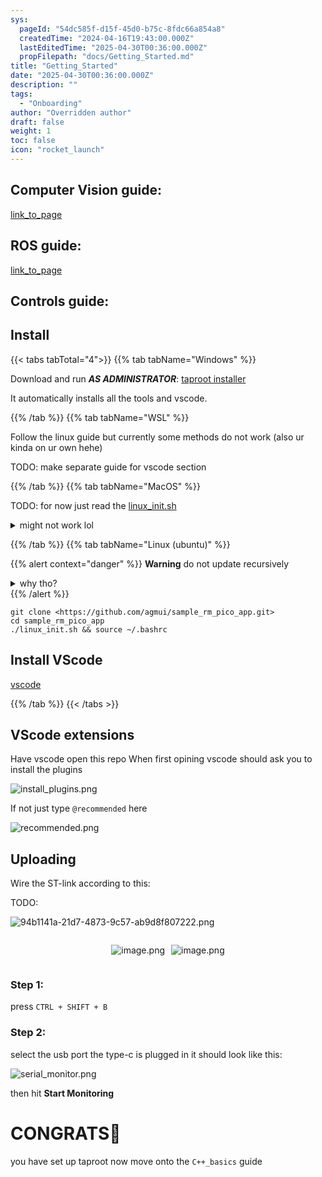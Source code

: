 ```yaml
---
sys:
  pageId: "54dc585f-d15f-45d0-b75c-8fdc66a854a8"
  createdTime: "2024-04-16T19:43:00.000Z"
  lastEditedTime: "2025-04-30T00:36:00.000Z"
  propFilepath: "docs/Getting_Started.md"
title: "Getting_Started"
date: "2025-04-30T00:36:00.000Z"
description: ""
tags:
  - "Onboarding"
author: "Overridden author"
draft: false
weight: 1
toc: false
icon: "rocket_launch"
---
```


## Computer Vision guide:

[link_to_page](86d45bc0-388b-4d26-8848-44f255f73d0e)

## ROS guide:

[link_to_page](3c76c1de-ec8f-46d6-8b0a-294005edc2d5)

## Controls guide:

## Install

{{< tabs tabTotal="4">}}
{{% tab tabName="Windows" %}}

Download and run _**AS ADMINISTRATOR**_: [taproot installer](https://github.com/Thornbots/TeachingFreshies/releases/tag/1.0)

It automatically installs all the tools and vscode.

{{% /tab %}}
{{% tab tabName="WSL" %}}

Follow the linux guide but currently some methods do not work (also ur kinda on ur own hehe)

TODO: make separate guide for vscode section

{{% /tab %}}
{{% tab tabName="MacOS" %}}

TODO: for now just read the [linux_init.sh](https://github.com/agmui/sample_rm_pico_app/blob/main/linux_init.sh)

<details>
<summary>might not work lol</summary>

`brew install libusb pkg-config`

Next install: [vscode](https://code.visualstudio.com/Download)

</details>

{{% /tab %}}
{{% tab tabName="Linux (ubuntu)" %}}

{{% alert context="danger" %}}
**Warning** do not update recursively
<details>
<summary>why tho?</summary>
There are some submodules that may go on for a while (like tinyusb) and I highly
recommend you don't need to get them.
If you want to see what submodules I update just look in `linux_init.sh`
</details>
{{% /alert %}}

```shell
git clone <https://github.com/agmui/sample_rm_pico_app.git>
cd sample_rm_pico_app
./linux_init.sh && source ~/.bashrc
```

## Install VScode

[vscode](https://code.visualstudio.com/Download)

{{% /tab %}}
{{< /tabs >}}

## VScode extensions

Have vscode open this repo
When first opining vscode should ask you to install the plugins

![install_plugins.png](https://prod-files-secure.s3.us-west-2.amazonaws.com/d518164a-d88e-44d1-a4ee-3adb3bd8bce0/89bd30f0-1825-4e77-867b-0a41ce370880/install_plugins.png?X-Amz-Algorithm=AWS4-HMAC-SHA256&X-Amz-Content-Sha256=UNSIGNED-PAYLOAD&X-Amz-Credential=ASIAZI2LB4662ZK6CX2X%2F20250715%2Fus-west-2%2Fs3%2Faws4_request&X-Amz-Date=20250715T042931Z&X-Amz-Expires=3600&X-Amz-Security-Token=IQoJb3JpZ2luX2VjECQaCXVzLXdlc3QtMiJIMEYCIQD0Xo1sDf%2F6rlMFC%2FXPobAgJEiUs2BEo7riemJjUEjipgIhANQ80hBEJUTba79VTPpoJ6OwEYRR3BGlDc1iNz4UT9fRKv8DCD0QABoMNjM3NDIzMTgzODA1Igxe2J0DQz4HtfngBfEq3APNOyVHuybvYuc2C5OPXBx4UMSDvIG9ul3gIJJqIwXN0NJ%2BHjd0kvmbWeLDAOwJ8uDrByG%2BOLzSgcuqfxqiB4aWAF2z%2Bw3wNwiydAT1cckvNeVG0FtVhpfj8Js%2FVMhVbeTRk4uqyEEiD69HbhJ4M%2BK41tVnABfd%2FtJxf79LpMbZU%2BYwxypCQj6NSfuoALudp5KcXBltvpMWzWVACRhEtsrpTdNXZYEHoYuldSJLyuKuqeHf2YXELlb%2FwEY%2F2vtbqjqapfnn4JH9UV765YxlvNLYQ4Y9ec6p3iYjteWIgyYqqVZhsFf9VjlVHNJvHlQ2FEUoqhy5c4G7laB0qLYh6mCiYXBLfnOkIJQhpLw3REAAHxxTdaz%2BTlJ4PnIk81j84jT3UUcdSQTG%2BA1TOYZts%2B811xmSZD9i7B1AX%2FtAyXHmCDZXV4JukvWl8KCiU34Z5zxtquRexLGBDswGe8izPl9YYDDSLTdSxdS1mxS3Jc7EhinfWBWPZG9uxQ%2BTIVKVrghVslQtPM0vzXqs8O2Yryt%2FqPAu%2BGTgSHauYZwaimMwusYjG7QgZcSeJrUiNdlCtV8m9O%2Fp0pO83SPkbsuY22IA7JkEbiiPlrtV6y7mKlClcuPM1jwmefjJUyWk0zDUqtfDBjqkAY0YBpIZxV4WMehmxyn0%2BbZpiVtJ517Eb4C0TyJIR0nyqCIfRRliWmDSW7hw%2BbkjN%2FWSMD7WJpNz9waYNaG8HIx9WG1rvTXdcxvYO5S1iDPv5ZDiX5S511J9s3nYfHpRJQRpfSZw%2FzTzANx1hpYLq8WOJ6kspwB0pTKv5csnmxJ64oK2T9fBGj3ovUAnFCE6bQwuAHRCA6Dtf58Pe7cxc08ZcRsZ&X-Amz-Signature=844873891fc098e1d8a30ee5eb9407681e80b2e6cde8f4d123f7851817c57d5d&X-Amz-SignedHeaders=host&x-amz-checksum-mode=ENABLED&x-id=GetObject)

If not just type `@recommended` here  

![recommended.png](https://prod-files-secure.s3.us-west-2.amazonaws.com/d518164a-d88e-44d1-a4ee-3adb3bd8bce0/61e661e9-5d85-4dfc-be0d-8d2097a5e793/recommended.png?X-Amz-Algorithm=AWS4-HMAC-SHA256&X-Amz-Content-Sha256=UNSIGNED-PAYLOAD&X-Amz-Credential=ASIAZI2LB4662ZK6CX2X%2F20250715%2Fus-west-2%2Fs3%2Faws4_request&X-Amz-Date=20250715T042931Z&X-Amz-Expires=3600&X-Amz-Security-Token=IQoJb3JpZ2luX2VjECQaCXVzLXdlc3QtMiJIMEYCIQD0Xo1sDf%2F6rlMFC%2FXPobAgJEiUs2BEo7riemJjUEjipgIhANQ80hBEJUTba79VTPpoJ6OwEYRR3BGlDc1iNz4UT9fRKv8DCD0QABoMNjM3NDIzMTgzODA1Igxe2J0DQz4HtfngBfEq3APNOyVHuybvYuc2C5OPXBx4UMSDvIG9ul3gIJJqIwXN0NJ%2BHjd0kvmbWeLDAOwJ8uDrByG%2BOLzSgcuqfxqiB4aWAF2z%2Bw3wNwiydAT1cckvNeVG0FtVhpfj8Js%2FVMhVbeTRk4uqyEEiD69HbhJ4M%2BK41tVnABfd%2FtJxf79LpMbZU%2BYwxypCQj6NSfuoALudp5KcXBltvpMWzWVACRhEtsrpTdNXZYEHoYuldSJLyuKuqeHf2YXELlb%2FwEY%2F2vtbqjqapfnn4JH9UV765YxlvNLYQ4Y9ec6p3iYjteWIgyYqqVZhsFf9VjlVHNJvHlQ2FEUoqhy5c4G7laB0qLYh6mCiYXBLfnOkIJQhpLw3REAAHxxTdaz%2BTlJ4PnIk81j84jT3UUcdSQTG%2BA1TOYZts%2B811xmSZD9i7B1AX%2FtAyXHmCDZXV4JukvWl8KCiU34Z5zxtquRexLGBDswGe8izPl9YYDDSLTdSxdS1mxS3Jc7EhinfWBWPZG9uxQ%2BTIVKVrghVslQtPM0vzXqs8O2Yryt%2FqPAu%2BGTgSHauYZwaimMwusYjG7QgZcSeJrUiNdlCtV8m9O%2Fp0pO83SPkbsuY22IA7JkEbiiPlrtV6y7mKlClcuPM1jwmefjJUyWk0zDUqtfDBjqkAY0YBpIZxV4WMehmxyn0%2BbZpiVtJ517Eb4C0TyJIR0nyqCIfRRliWmDSW7hw%2BbkjN%2FWSMD7WJpNz9waYNaG8HIx9WG1rvTXdcxvYO5S1iDPv5ZDiX5S511J9s3nYfHpRJQRpfSZw%2FzTzANx1hpYLq8WOJ6kspwB0pTKv5csnmxJ64oK2T9fBGj3ovUAnFCE6bQwuAHRCA6Dtf58Pe7cxc08ZcRsZ&X-Amz-Signature=df51b15d75f29b1d1b7e47538bfb515bdfe661b4390f18736735265a9ed1bd2f&X-Amz-SignedHeaders=host&x-amz-checksum-mode=ENABLED&x-id=GetObject)

## Uploading

Wire the ST-link according to this:

TODO:

![94b1141a-21d7-4873-9c57-ab9d8f807222.png](https://prod-files-secure.s3.us-west-2.amazonaws.com/d518164a-d88e-44d1-a4ee-3adb3bd8bce0/e5fad17d-ab82-4300-9f4c-505ab4b1202c/94b1141a-21d7-4873-9c57-ab9d8f807222.png?X-Amz-Algorithm=AWS4-HMAC-SHA256&X-Amz-Content-Sha256=UNSIGNED-PAYLOAD&X-Amz-Credential=ASIAZI2LB4662ZK6CX2X%2F20250715%2Fus-west-2%2Fs3%2Faws4_request&X-Amz-Date=20250715T042931Z&X-Amz-Expires=3600&X-Amz-Security-Token=IQoJb3JpZ2luX2VjECQaCXVzLXdlc3QtMiJIMEYCIQD0Xo1sDf%2F6rlMFC%2FXPobAgJEiUs2BEo7riemJjUEjipgIhANQ80hBEJUTba79VTPpoJ6OwEYRR3BGlDc1iNz4UT9fRKv8DCD0QABoMNjM3NDIzMTgzODA1Igxe2J0DQz4HtfngBfEq3APNOyVHuybvYuc2C5OPXBx4UMSDvIG9ul3gIJJqIwXN0NJ%2BHjd0kvmbWeLDAOwJ8uDrByG%2BOLzSgcuqfxqiB4aWAF2z%2Bw3wNwiydAT1cckvNeVG0FtVhpfj8Js%2FVMhVbeTRk4uqyEEiD69HbhJ4M%2BK41tVnABfd%2FtJxf79LpMbZU%2BYwxypCQj6NSfuoALudp5KcXBltvpMWzWVACRhEtsrpTdNXZYEHoYuldSJLyuKuqeHf2YXELlb%2FwEY%2F2vtbqjqapfnn4JH9UV765YxlvNLYQ4Y9ec6p3iYjteWIgyYqqVZhsFf9VjlVHNJvHlQ2FEUoqhy5c4G7laB0qLYh6mCiYXBLfnOkIJQhpLw3REAAHxxTdaz%2BTlJ4PnIk81j84jT3UUcdSQTG%2BA1TOYZts%2B811xmSZD9i7B1AX%2FtAyXHmCDZXV4JukvWl8KCiU34Z5zxtquRexLGBDswGe8izPl9YYDDSLTdSxdS1mxS3Jc7EhinfWBWPZG9uxQ%2BTIVKVrghVslQtPM0vzXqs8O2Yryt%2FqPAu%2BGTgSHauYZwaimMwusYjG7QgZcSeJrUiNdlCtV8m9O%2Fp0pO83SPkbsuY22IA7JkEbiiPlrtV6y7mKlClcuPM1jwmefjJUyWk0zDUqtfDBjqkAY0YBpIZxV4WMehmxyn0%2BbZpiVtJ517Eb4C0TyJIR0nyqCIfRRliWmDSW7hw%2BbkjN%2FWSMD7WJpNz9waYNaG8HIx9WG1rvTXdcxvYO5S1iDPv5ZDiX5S511J9s3nYfHpRJQRpfSZw%2FzTzANx1hpYLq8WOJ6kspwB0pTKv5csnmxJ64oK2T9fBGj3ovUAnFCE6bQwuAHRCA6Dtf58Pe7cxc08ZcRsZ&X-Amz-Signature=6b3d6f25675bdc6386bff2a2ffa35ac0fe2058ae9a69ecde259aaa43737caba9&X-Amz-SignedHeaders=host&x-amz-checksum-mode=ENABLED&x-id=GetObject)

<div style="display: flex;flex-direction: row; column-gap:10px; max-width: 630px;justify-content: center;">
<div>

![image.png](https://prod-files-secure.s3.us-west-2.amazonaws.com/d518164a-d88e-44d1-a4ee-3adb3bd8bce0/210ecb78-1116-4d7b-b9b7-2292f66fa2c2/image.png?X-Amz-Algorithm=AWS4-HMAC-SHA256&X-Amz-Content-Sha256=UNSIGNED-PAYLOAD&X-Amz-Credential=ASIAZI2LB466XAVJF4WU%2F20250715%2Fus-west-2%2Fs3%2Faws4_request&X-Amz-Date=20250715T042934Z&X-Amz-Expires=3600&X-Amz-Security-Token=IQoJb3JpZ2luX2VjECQaCXVzLXdlc3QtMiJHMEUCIQCzH4P4eeMCE5DIaFEqbNJrx2FqqawqB8eJCseZ%2FsTY1QIgA8h1G6kK8TOVFlHTVv9ZDB28wYc9PUyi4ux3tbggvo4q%2FwMIPRAAGgw2Mzc0MjMxODM4MDUiDBWTgsDGHjSSE4cvGSrcAxVB6JHIOFzQVk%2FRKv%2Fl58Uiyrwv43Geix7%2BTOgmKXBqGhcttBsuPcZr3n3HP%2BoXm%2BQGdQ%2B7ljX33yvbiQTs7EJMHTmmyzRbB70NVQTv8zGv5MKEpxv3NW6xPCad8Prjd2HWkrnfpkGzKocOxIENZPnuNc4aP0Ilsks5TtEKVmlRQZWyKy90CmztWdEE%2BHZq9YliKM3DrO3TBoihbc6%2BiBdH7F79wKai8PPcpOMUya5KdXZYWLzWeiIBqs1eVELBLnLNdOjgVtnSoz%2FHiIOtYNEAYrEQx0iE%2BYeJRd7kJYYJkyugJhYy6bMjbvs4TNrWYzhP1RQIwSlu64%2FY5K6vwcqG3SjMTCAvYUoj0gHsP63K9Dv%2FYMuNU6v%2B%2Brrv6ado4qgGpkjMgaPuYrRnA6M8yOucb5hgzR3S7GUgZ4nS7D0WCShUGya4PfsswuVZF5x8OaeBKjEwyAPh39wUQJKwB9RVj6h1grhCQHZBk65TyX49nx7fgAL5pxvatDmvMBeQc%2FhFHtxHuXptqRtXeVbWPP1XkziMVAOrUl4XlcSheVsSHKYzpHcR0SEhUaZDwCAD2JSB4m2wKHv2BTvFy9D0TfZKofKS1xBcs4m95A3XZbuIv7l7vbeRq0m%2F9N6WMJur18MGOqUBWqc2My8jhwuYt%2FH0capT0Q3JW%2FNCjSolkU2sYOvinaduOCrjbqlq2dH%2F%2Bm85DHDzyrMzpc1QFA1M8Szruu65rDLYSf9pgfo2%2BtZWrB7%2BdmbBsCzueICpg0QGPwMx%2Be%2F4cN3ObYxf%2B147bakCLdobW6XUcGSyjp2UBIR4%2FF4W%2F9FYRkyQuv7HoOvq7r5CKBVLnaKizR6HWQQ7i6sJPa%2BiSGr8k3Kv&X-Amz-Signature=3b6d8574b8ce0fc3cf8851bb6edc3639b5c9a9c03065aa4a4518c22f3c12035b&X-Amz-SignedHeaders=host&x-amz-checksum-mode=ENABLED&x-id=GetObject)

</div>
<div>

![image.png](https://prod-files-secure.s3.us-west-2.amazonaws.com/d518164a-d88e-44d1-a4ee-3adb3bd8bce0/33a0fd0f-8ca6-4a86-8e09-26e95ded1fff/image.png?X-Amz-Algorithm=AWS4-HMAC-SHA256&X-Amz-Content-Sha256=UNSIGNED-PAYLOAD&X-Amz-Credential=ASIAZI2LB4662T2EOHSG%2F20250715%2Fus-west-2%2Fs3%2Faws4_request&X-Amz-Date=20250715T042934Z&X-Amz-Expires=3600&X-Amz-Security-Token=IQoJb3JpZ2luX2VjECQaCXVzLXdlc3QtMiJHMEUCIQC8viaA0XDUGa9OdU59%2BB%2FoWAaw26uVYB7Cf5wZz3tIkgIgGc5WaYHX%2BX4rimtbrZMwO6TKcsnHxC7u9SsWlB93fJgq%2FwMIPRAAGgw2Mzc0MjMxODM4MDUiDHE6NRJ9zYTBpisoJyrcAzievd7JcWZVWvaOeop3u4tYpjsfWk%2Bv2grtj%2B7Z7QIDYzntMVxSnGhGWvncR2dqA0OiTt3b%2B1jqpOzy6SEoinYnM8ptTt%2Br8HVhy%2BYe8gLRSkZeVF0u3sjQyZKG4Ib7VJLGyUAmVVQa4Y5LplC%2FmkDrYzFmfjCaeJn1bc6x8tMYY8CWQmndUQDdohJ3vpcbrzcTD0XazjFyQikqhK32IwOd4a26M2xX9LNXMdVh9odk7bhTlOx2Hwm0rFl6EOzNzUqpQUaCasaje2cUia3RKVgRTfYZo5%2BQiOs%2FwU0J8CcLygB4X2h4Oj%2FUayMQirh3kTtFcrXad2BhZ0YEtKkdQyiO1r%2BNcCUmNzO3ItHdF6j%2B%2FTKVoJtv1XA2TBvsaMG3nE8%2FWE12EaNVl3%2FlDiHm%2FwmZWH9TlsQk5TS54OTsZCNrhj0Vt7vacnYfQZTNyAlGuAinCk%2Bel3di%2FoB9I3%2F05KXse94A2TWQyGOLb4F%2BvI8XQx6SfJH%2FtYjCLXxCMLSbkfxYbSj64iZBf0uvUMn0GFJwY8FUDyKwenqE%2B1x5m5%2FaUYgL0tCUKQNxm86m54BJFsoYwSW3%2Bpwgk%2FDAgyS8pT%2FlziF19tiNh7y7ecS1fdQOi%2B2XopwpOyuKMjCZMNmq18MGOqUBngQk2tQ4NRO%2FKDFTZuR6MnqwqJJ1yoJyVffQT4dtLLklWvAFI2fx8B%2FBSykCrD0sXigN2uchDIr7hKTysFOuDKmijX9w8OTW5nMgsGFLnhgFz1wIENt0xPivQFu%2B0VGfQwaNSDX6vQdhMr3uhBx3gO1YOze5%2B5QAhTqz0Wn4HCBxcVQ%2B7Ze6M9YoEhJGPIk65j9kB%2BxQJ9o6I4Bx%2FZzPg6%2Fk3SEc&X-Amz-Signature=d40688a6ee93973fab29878d9567417d7e4338ede18e90bf3e84793e6394e88d&X-Amz-SignedHeaders=host&x-amz-checksum-mode=ENABLED&x-id=GetObject)

</div>
</div>

### Step 1:

press `CTRL + SHIFT + B`

### Step 2:

select the usb port the type-c is plugged in it should look like this:

![serial_monitor.png](https://prod-files-secure.s3.us-west-2.amazonaws.com/d518164a-d88e-44d1-a4ee-3adb3bd8bce0/f03f4774-05d4-4393-b6a0-d5efb6d315ab/serial_monitor.png?X-Amz-Algorithm=AWS4-HMAC-SHA256&X-Amz-Content-Sha256=UNSIGNED-PAYLOAD&X-Amz-Credential=ASIAZI2LB4662ZK6CX2X%2F20250715%2Fus-west-2%2Fs3%2Faws4_request&X-Amz-Date=20250715T042931Z&X-Amz-Expires=3600&X-Amz-Security-Token=IQoJb3JpZ2luX2VjECQaCXVzLXdlc3QtMiJIMEYCIQD0Xo1sDf%2F6rlMFC%2FXPobAgJEiUs2BEo7riemJjUEjipgIhANQ80hBEJUTba79VTPpoJ6OwEYRR3BGlDc1iNz4UT9fRKv8DCD0QABoMNjM3NDIzMTgzODA1Igxe2J0DQz4HtfngBfEq3APNOyVHuybvYuc2C5OPXBx4UMSDvIG9ul3gIJJqIwXN0NJ%2BHjd0kvmbWeLDAOwJ8uDrByG%2BOLzSgcuqfxqiB4aWAF2z%2Bw3wNwiydAT1cckvNeVG0FtVhpfj8Js%2FVMhVbeTRk4uqyEEiD69HbhJ4M%2BK41tVnABfd%2FtJxf79LpMbZU%2BYwxypCQj6NSfuoALudp5KcXBltvpMWzWVACRhEtsrpTdNXZYEHoYuldSJLyuKuqeHf2YXELlb%2FwEY%2F2vtbqjqapfnn4JH9UV765YxlvNLYQ4Y9ec6p3iYjteWIgyYqqVZhsFf9VjlVHNJvHlQ2FEUoqhy5c4G7laB0qLYh6mCiYXBLfnOkIJQhpLw3REAAHxxTdaz%2BTlJ4PnIk81j84jT3UUcdSQTG%2BA1TOYZts%2B811xmSZD9i7B1AX%2FtAyXHmCDZXV4JukvWl8KCiU34Z5zxtquRexLGBDswGe8izPl9YYDDSLTdSxdS1mxS3Jc7EhinfWBWPZG9uxQ%2BTIVKVrghVslQtPM0vzXqs8O2Yryt%2FqPAu%2BGTgSHauYZwaimMwusYjG7QgZcSeJrUiNdlCtV8m9O%2Fp0pO83SPkbsuY22IA7JkEbiiPlrtV6y7mKlClcuPM1jwmefjJUyWk0zDUqtfDBjqkAY0YBpIZxV4WMehmxyn0%2BbZpiVtJ517Eb4C0TyJIR0nyqCIfRRliWmDSW7hw%2BbkjN%2FWSMD7WJpNz9waYNaG8HIx9WG1rvTXdcxvYO5S1iDPv5ZDiX5S511J9s3nYfHpRJQRpfSZw%2FzTzANx1hpYLq8WOJ6kspwB0pTKv5csnmxJ64oK2T9fBGj3ovUAnFCE6bQwuAHRCA6Dtf58Pe7cxc08ZcRsZ&X-Amz-Signature=d6f9130c813ce89456eee6ae21fccf69cac1fc1cafdd14d8c074dbf9229d5914&X-Amz-SignedHeaders=host&x-amz-checksum-mode=ENABLED&x-id=GetObject)

then hit **Start Monitoring**

# CONGRATS🎉

you have set up taproot now move onto the `C++_basics` guide
